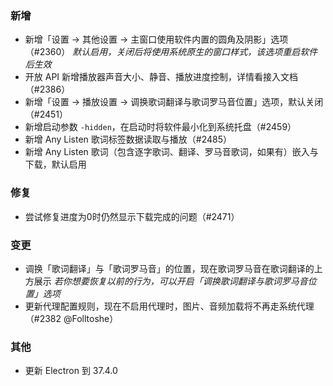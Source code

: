 ### 新增

- 新增「设置 → 其他设置 → 主窗口使用软件内置的圆角及阴影」选项（#2360）
  *默认启用，关闭后将使用系统原生的窗口样式，该选项重启软件后生效*
- 开放 API 新增播放器声音大小、静音、播放进度控制，详情看接入文档（#2386）
- 新增「设置 → 播放设置 → 调换歌词翻译与歌词罗马音位置」选项，默认关闭（#2451）
- 新增启动参数 `-hidden`，在启动时将软件最小化到系统托盘（#2459）
- 新增 Any Listen 歌词标签数据读取与播放（#2485）
- 新增 Any Listen 歌词（包含逐字歌词、翻译、罗马音歌词，如果有）嵌入与下载，默认启用

### 修复

- 尝试修复进度为0时仍然显示下载完成的问题（#2471）

### 变更

- 调换「歌词翻译」与「歌词罗马音」的位置，现在歌词罗马音在歌词翻译的上方展示
  *若你想要恢复以前的行为，可以开启「调换歌词翻译与歌词罗马音位置」选项*
- 更新代理配置规则，现在不启用代理时，图片、音频加载将不再走系统代理（#2382 @Folltoshe）

### 其他

- 更新 Electron 到 37.4.0
